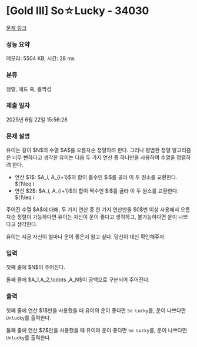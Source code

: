 # [Gold III] So☆Lucky - 34030 

[문제 링크](https://www.acmicpc.net/problem/34030) 

### 성능 요약

메모리: 5504 KB, 시간: 28 ms

### 분류

정렬, 애드 혹, 홀짝성

### 제출 일자

2025년 6월 22일 15:56:28

### 문제 설명

<p>유이는 길이 $N$의 수열 $A$를 오름차순 정렬하려 한다. 그러나 평범한 정렬 알고리즘은 너무 뻔하다고 생각한 유이는 다음 두 가지 연산 중 하나만을 사용하여 수열을 정렬하려 한다.</p>

<ul>
	<li>연산 $1$: $A_i, A_{i+1}$의 합이 홀수인 $i$를 골라 이 두 원소를 교환한다. $(1\leq i<N)$</li>
	<li>연산 $2$: $A_i, A_{i+1}$의 합이 짝수인 $i$를 골라 이 두 원소를 교환한다. $(1\leq i<N)$</li>
</ul>

<p>주어진 수열 $A$에 대해, 두 가지 연산 중 한 가지 연산만을 $0$번 이상 사용해서 오름차순 정렬이 가능하다면 유이는 자신이 운이 좋다고 생각하고, 불가능하다면 운이 나쁘다고 생각한다.</p>

<p>유이는 지금 자신이 얼마나 운이 좋은지 알고 싶다. 당신이 대신 확인해주자.</p>

### 입력 

 <p>첫째 줄에 $N$이 주어진다.</p>

<p>둘째 줄에 $A_1,A_2,\cdots ,A_N$이 공백으로 구분되어 주어진다.</p>

### 출력 

 <p>첫째 줄에 연산 $1$만을 사용했을 때 유이의 운이 좋다면 <code>So Lucky</code>를, 운이 나쁘다면 <code>Unlucky</code>를 출력한다.</p>

<p>둘째 줄에 연산 $2$만을 사용했을 때 유이의 운이 좋다면 <code>So Lucky</code>를, 운이 나쁘다면 <code>Unlucky</code>를 출력한다.</p>

